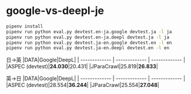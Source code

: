 # google-vs-deepl-je

```sh
pipenv install
pipenv run python eval.py devtest.en-ja.google devtest.ja -l ja
pipenv run python eval.py devtest.en-ja.deepl devtest.ja -l ja
pipenv run python eval.py devtest.ja-en.google devtest.en -l en
pipenv run python eval.py devtest.ja-en.deepl devtest.en -l en
```

日→英
|DATA|Google|DeepL|
| ------------- | ------------- | ------------- |
|ASPEC (devtest)|**24.030**|20.431|
|JParaCrawl|25.819|**26.833**|

英→日
|DATA|Google|DeepL|
| ------------- | ------------- | ------------- |
|ASPEC (devtest)|28.554|**36.244**|
|JParaCrawl|25.554|**27.048**|
